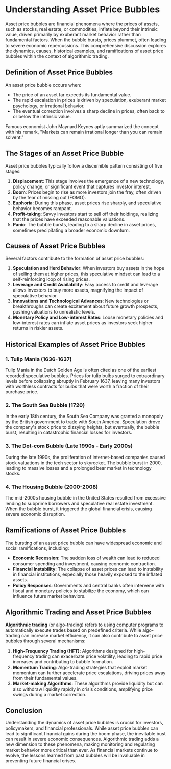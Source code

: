 # Understanding Asset Price Bubbles

Asset price bubbles are financial phenomena where the prices of assets, such as stocks, real estate, or commodities, inflate beyond their intrinsic value, driven primarily by exuberant market behavior rather than fundamental factors. When the bubble bursts, prices plummet, often leading to severe economic repercussions. This comprehensive discussion explores the dynamics, causes, historical examples, and ramifications of asset price bubbles within the context of algorithmic trading.

## Definition of Asset Price Bubbles

An asset price bubble occurs when:

- The price of an asset far exceeds its fundamental value.
- The rapid escalation in prices is driven by speculation, exuberant market psychology, or irrational behavior.
- The eventual correction involves a sharp decline in prices, often back to or below the intrinsic value.

Famous economist John Maynard Keynes aptly summarized the concept with his remark, "Markets can remain irrational longer than you can remain solvent."

## The Stages of an Asset Price Bubble

Asset price bubbles typically follow a discernible pattern consisting of five stages:

1. **Displacement**: This stage involves the emergence of a new technology, policy change, or significant event that captures investor interest.
2. **Boom**: Prices begin to rise as more investors join the fray, often driven by the fear of missing out (FOMO).
3. **Euphoria**: During this phase, asset prices rise sharply, and speculative behavior becomes rampant.
4. **Profit-taking**: Savvy investors start to sell off their holdings, realizing that the prices have exceeded reasonable valuations.
5. **Panic**: The bubble bursts, leading to a sharp decline in asset prices, sometimes precipitating a broader economic downturn.

## Causes of Asset Price Bubbles

Several factors contribute to the formation of asset price bubbles:

1. **Speculation and Herd Behavior**: When investors buy assets in the hope of selling them at higher prices, this speculative mindset can lead to a self-reinforcing loop of rising prices.
2. **Leverage and Credit Availability**: Easy access to credit and leverage allows investors to buy more assets, magnifying the impact of speculative behavior.
3. **Innovations and Technological Advances**: New technologies or breakthroughs can create excitement about future growth prospects, pushing valuations to unrealistic levels.
4. **Monetary Policy and Low-interest Rates**: Loose monetary policies and low-interest rates can inflate asset prices as investors seek higher returns in riskier assets.

## Historical Examples of Asset Price Bubbles

### 1. Tulip Mania (1636-1637)

Tulip Mania in the Dutch Golden Age is often cited as one of the earliest recorded speculative bubbles. Prices for tulip bulbs surged to extraordinary levels before collapsing abruptly in February 1637, leaving many investors with worthless contracts for bulbs that were worth a fraction of their purchase price.

### 2. The South Sea Bubble (1720)

In the early 18th century, the South Sea Company was granted a monopoly by the British government to trade with South America. Speculation drove the company's stock price to dizzying heights, but eventually, the bubble burst, resulting in catastrophic financial losses for investors.

### 3. The Dot-com Bubble (Late 1990s - Early 2000s)

During the late 1990s, the proliferation of internet-based companies caused stock valuations in the tech sector to skyrocket. The bubble burst in 2000, leading to massive losses and a prolonged bear market in technology stocks.

### 4. The Housing Bubble (2000-2008)

The mid-2000s housing bubble in the United States resulted from excessive lending to subprime borrowers and speculative real estate investment. When the bubble burst, it triggered the global financial crisis, causing severe economic disruption.

## Ramifications of Asset Price Bubbles

The bursting of an asset price bubble can have widespread economic and social ramifications, including:

- **Economic Recession**: The sudden loss of wealth can lead to reduced consumer spending and investment, causing economic contraction.
- **Financial Instability**: The collapse of asset prices can lead to instability in financial institutions, especially those heavily exposed to the inflated assets.
- **Policy Responses**: Governments and central banks often intervene with fiscal and monetary policies to stabilize the economy, which can influence future market behaviors.
  
## Algorithmic Trading and Asset Price Bubbles

**Algorithmic trading** (or algo-trading) refers to using computer programs to automatically execute trades based on predefined criteria. While algo-trading can increase market efficiency, it can also contribute to asset price bubbles through several mechanisms:

1. **High-Frequency Trading (HFT)**: Algorithms designed for high-frequency trading can exacerbate price volatility, leading to rapid price increases and contributing to bubble formation.
2. **Momentum Trading**: Algo-trading strategies that exploit market momentum can further accelerate price escalations, driving prices away from their fundamental values.
3. **Market-making Algorithms**: These algorithms provide liquidity but can also withdraw liquidity rapidly in crisis conditions, amplifying price swings during a market correction.

## Conclusion

Understanding the dynamics of asset price bubbles is crucial for investors, policymakers, and financial professionals. While asset price bubbles can lead to significant financial gains during the boom phase, the inevitable bust can result in severe economic consequences. Algorithmic trading adds a new dimension to these phenomena, making monitoring and regulating market behavior more critical than ever. As financial markets continue to evolve, the lessons learned from past bubbles will be invaluable in preventing future financial crises.
